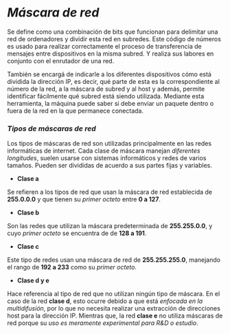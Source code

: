 # ***Máscara de red***

Se define como una combinación de bits que funcionan para delimitar una red de ordenadores y dividir esta red en subredes. Este código de números es usado para realizar correctamente el proceso de transferencia de mensajes entre dispositivos en la misma subred. Y realiza sus labores en conjunto con el enrutador de una red.

También se encargá de indicarle a los diferentes dispositivos cómo está dividida la dirección IP, es decir, qué parte de esta es la correspondiente al número de la red, a la máscara de subred y al host y además, permite identificar fácilmente qué subred está siendo utilizada. 
Mediante esta herramienta, la máquina puede saber si debe enviar un paquete dentro o fuera de la red en la que permanece conectada.

### *Tipos de máscaras de red*

Los tipos de máscaras de red son utilizadas principalmente en las redes informáticas de internet. 
Cada clase de máscara manejan *diferentes longitudes*, suelen usarse con sistemas informáticos y redes de varios tamaños. Pueden ser divididas de acuerdo a sus partes fijas y variables.

- **Clase a**

Se refieren a los tipos de red que usan la máscara de red establecida de **255.0.0.0** y que tienen su *primer octeto* entre **0 a 127**.

- **Clase b**

Son las redes que utilizan la máscara predeterminada de **255.255.0.0**, y cuyo *primer octeto* se encuentra de de **128 a 191**.

- **Clase c**

Este tipo de redes usan una máscara de red de **255.255.255.0**, manejando el rango de **192 a 233** como su *primer octeto*.

- **Clase d y e**

Hace referencia al tipo de red que no utilizan ningún tipo de máscara. En el caso de la red **clase d**, esto ocurre debido a que está *enfocada en la multidifusión*, por lo que no necesita realizar una extracción de direcciones host para la dirección IP. Mientras que, la red **clase e** no utiliza máscaras de red porque su *uso es meramente experimental para R&D o estudio*.